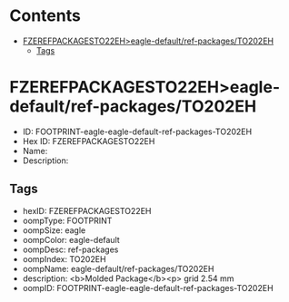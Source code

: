 



Contents
========

* [FZEREFPACKAGESTO22EH>eagle-default/ref-packages/TO202EH](#fzerefpackagesto22eheagle-defaultref-packagesto202eh)
	* [Tags](#tags)

# FZEREFPACKAGESTO22EH>eagle-default/ref-packages/TO202EH

- ID: FOOTPRINT-eagle-eagle-default-ref-packages-TO202EH
- Hex ID: FZEREFPACKAGESTO22EH
- Name: 
- Description: 

## Tags

- hexID: FZEREFPACKAGESTO22EH
- oompType: FOOTPRINT
- oompSize: eagle
- oompColor: eagle-default
- oompDesc: ref-packages
- oompIndex: TO202EH
- oompName: eagle-default/ref-packages/TO202EH
- description: &lt;b&gt;Molded Package&lt;/b&gt;&lt;p&gt;&#xD;
grid 2.54 mm
- oompID: FOOTPRINT-eagle-eagle-default-ref-packages-TO202EH
